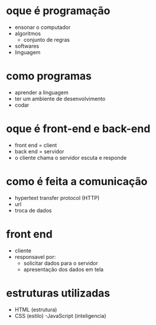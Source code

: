 # oque é programação
- ensonar o computador 
- algoritmos
  - conjunto de regras 
- softwares
- linguagem 

# como programas 
- aprender a linguagem 
- ter um ambiente de desenvolvimento
- codar

# oque é front-end e back-end
- front end = client 
- back end = servidor
-  o cliente chama o servidor escuta e responde 

# como é feita a comunicação
- hypertext transfer protocol (HTTP)
- url
- troca de dados

# front end
- cliente
- responsavel por:
  - solicitar dados para o servidor
  - apresentação dos dados em tela 

# estruturas utilizadas
- HTML (estrutura)
- CSS (estilo)
-JavaScript (inteligencia)


